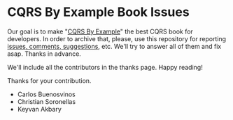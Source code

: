 # CQRS By Example Book Issues

Our goal is to make "[CQRS By Example](https://leanpub.com/cqrs-by-example)" the best CQRS book for developers. In order to archive that, please, use this repository for reporting [issues, comments, suggestions](https://github.com/cqrs-by-example/book-issues/issues), etc. We'll try to answer all of them and fix asap. Thanks in advance.

We'll include all the contributors in the thanks page. Happy reading!

Thanks for your contribution.

* Carlos Buenosvinos
* Christian Soronellas
* Keyvan Akbary
